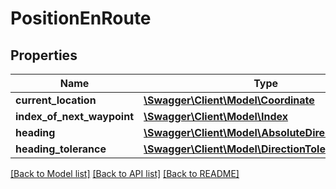 # PositionEnRoute

## Properties
Name | Type | Description | Notes
------------ | ------------- | ------------- | -------------
**current_location** | [**\Swagger\Client\Model\Coordinate**](Coordinate.md) |  | 
**index_of_next_waypoint** | [**\Swagger\Client\Model\Index**](Index.md) |  | 
**heading** | [**\Swagger\Client\Model\AbsoluteDirectionInteger**](AbsoluteDirectionInteger.md) |  | [optional] 
**heading_tolerance** | [**\Swagger\Client\Model\DirectionToleranceInteger**](DirectionToleranceInteger.md) |  | [optional] 

[[Back to Model list]](../../README.md#documentation-for-models) [[Back to API list]](../../README.md#documentation-for-api-endpoints) [[Back to README]](../../README.md)

